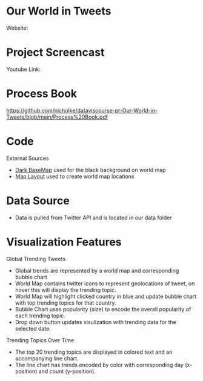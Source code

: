 # Our World in Tweets

Website: 

# Project Screencast

Youtube Link: 

# Process Book

https://github.com/nicholke/dataviscourse-pr-Our-World-in-Tweets/blob/main/Process%20Book.pdf


# Code
External Sources

*  [Dark BaseMap](https://bl.ocks.org/Xatpy/raw/854297419bd7eb3421d0/) used for the black background on world map
*  [Map Layout](https://www.openstreetmap.org/copyright) used to create world map locations


# Data Source
* Data is pulled from Twitter API and is located in our data folder


# Visualization Features

Global Trending Tweets
* Global trends are represented by a world map and corresponding bubble chart
* World Map contains twitter icons to represent geolocations of tweet, on hover this will display the trending topic.
* World Map will highlight clicked country in blue and update bubble chart with top trending topics for that country.
* Bubble Chart uses popularity (size) to encode the overall popularity of each trending topic.
* Drop down button updates visulization with trending data for the selected date. 


Trending Topics Over Time
* The top 20 trending topics are displayed in colored text and an accompanying line chart. 
* The line chart has trends encoded by color with corresponding day (x-position) and count (y-position).






